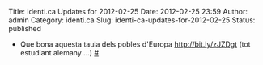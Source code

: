 Title: Identi.ca Updates for 2012-02-25
Date: 2012-02-25 23:59
Author: admin
Category: identi.ca
Slug: identi-ca-updates-for-2012-02-25
Status: published

- Que bona aquesta taula dels pobles d'Europa <a href="http://bit.ly/zJZDgt" rel="nofollow">http://bit.ly/zJZDgt</a> (tot estudiant alemany ...) [\#](http://identi.ca/notice/91151578)
